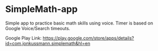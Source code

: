 SimpleMath-app
==============

Simple app to practice basic math skills using voice. Timer is based on Google Voice/Search timeouts.

Google Play Link: https://play.google.com/store/apps/details?id=com.jonkussmann.simplemath&hl=en
